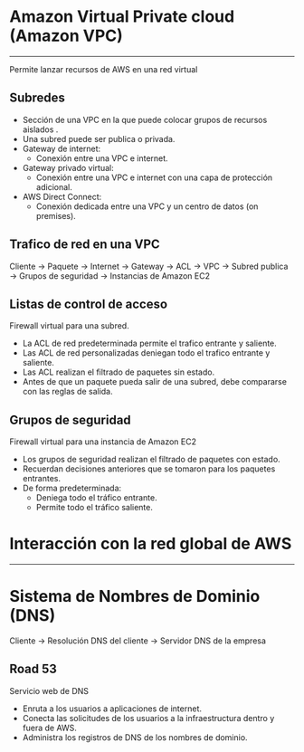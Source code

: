 # Amazon Virtual Private cloud (Amazon VPC)

---

Permite lanzar recursos de AWS en una red virtual

## Subredes

- Sección de una VPC en la que puede colocar grupos de recursos aislados .
- Una subred puede ser publica o privada.
- Gateway de internet:
    - Conexión entre una VPC e internet.
- Gateway privado virtual:
    - Conexión entre una VPC e internet con una capa de protección adicional.
- AWS Direct Connect:
    - Conexión dedicada entre una VPC y un centro de datos (on premises).

## Trafico de red en una VPC

Cliente → Paquete → Internet → Gateway → ACL → VPC → Subred publica → Grupos de seguridad → Instancias de Amazon EC2

## Listas de control de acceso

Firewall virtual para una subred.

- La ACL de red predeterminada permite el trafico entrante y saliente.
- Las ACL de red personalizadas deniegan todo el trafico entrante y saliente.
- Las ACL realizan el filtrado de paquetes sin estado.
- Antes de que un paquete pueda salir de una subred, debe compararse con las reglas de salida.

## Grupos de seguridad

Firewall virtual para una instancia de Amazon EC2

- Los grupos de seguridad realizan el filtrado de paquetes con estado.
- Recuerdan decisiones anteriores que se tomaron para los paquetes entrantes.
- De forma predeterminada:
    - Deniega todo el tráfico entrante.
    - Permite todo el tráfico saliente.

# Interacción con la red global de AWS

---

# Sistema de Nombres de Dominio (DNS)

Cliente → Resolución DNS del cliente → Servidor DNS de la empresa

## Road 53

Servicio web de DNS

- Enruta a los usuarios a aplicaciones de internet.
- Conecta las solicitudes de los usuarios a la infraestructura dentro y fuera de AWS.
- Administra los registros de DNS de los nombres de dominio.